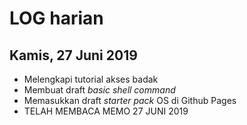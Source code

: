 # LOG harian
## Kamis, 27 Juni 2019
- Melengkapi tutorial akses badak
- Membuat draft *basic shell command*
- Memasukkan draft *starter pack* OS di Github Pages
- TELAH MEMBACA MEMO 27 JUNI 2019
